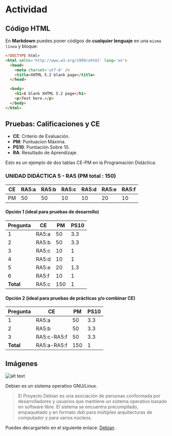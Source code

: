 # Actividad
## Código HTML
En **Markdown** puedes poner *códigos*  de **cualquier lenguaje** en una `misma línea` y bloque:
```html
<!DOCTYPE html>
<html xmlns='http://www.w3.org/1999/xhtml' lang='en'>
  <head>
    <meta charset='utf-8' />
    <title>XHTML 5.2 blank page</title>
  </head>

  <body>
    <h1>A blank XHTML 5.2 page</h1>
    <p>Text here.</p>
  </body>
</html>
``` 
## Pruebas: Calificaciones y CE
* **CE**: Criterio de Evaluación.
* **PM**: Puntuacion Máxima.
* **PS10**: Puntiación Sobre 10.
* **RA**: Resultado de Aprendizaje.

Esto es un ejemplo de dos tablas CE-PM en la Programación Didáctica:

### UNIDAD DIDÁCTICA 5 - RA5 (PM total : 150)

CE|RA5:a|RA5:b|RA5:c|RA5:d|RA5:e|RA5:f
---|---|---|---|---|---|---
PM|50|50|10|10|20|10

#### Opción 1 (ideal para pruebas de desarrollo)

Pregunta|CE|PM|PS10
---|---|---|---
1|RA5:a|50|3.3
2|RA5:b|50|3.3
3|RA5:c|10|1
4|RA5:d|10|1
5|RA5:e|20|1.3
6|RA5:f|10|1
**Total**|RA5:c|150|1

#### Opción 2 (ideal para pruebas de prácticas y/o combinar CE)

Pregunta|CE|PM|PS10
---|---|---|---
1|RA5:a|50|3.3
2|RA5:b|50|3.3
3|RA5:c-RA5:f|50|3.3
**Total**|RA5:a-RA5:f|150|1

## Imágenes

![alt text](https://www.debian.org/Pics/openlogo-50.png "Logo Debian")

Debian es un sistema operativo GNU/Linux.

>El Proyecto Debian es una asociación de personas conformada por desarrolladores y usuarios que mantiene un sistema
>operativo basado en software libre. El sistema se encuentra precompilado, empaquetado y en formato *deb* para
>múltiples arquitecturas de computador y para varios núcleos.

Puedes decargartelo en el siguiente enlace: [Debian](https://www.debian.org/) .
